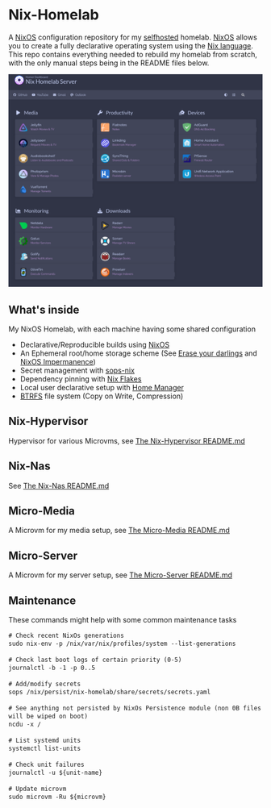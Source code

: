# Nix-Homelab

A [NixOS](https://nixos.org/) configuration repository for my [selfhosted](https://www.reddit.com/r/selfhosted/) homelab.
[NixOS](https://nixos.org/) allows you to create a fully declarative operating system using the [Nix language](https://nixos.wiki/wiki/Overview_of_the_Nix_Language).
This repo contains everything needed to rebuild my homelab from scratch, with the only manual steps being in the README files below.

![dashboard-png](https://github.com/THERAAB/nix-homelab/blob/main/share/assets/screenshots/dashboard.png?raw=true "PNG of Dashboard")

## What's inside

My NixOS Homelab, with each machine having some shared configuration

- Declarative/Reproducible builds using [NixOS](https://nixos.org/)
- An Ephemeral root/home storage scheme (See [Erase your darlings](https://grahamc.com/blog/erase-your-darlings) and [NixOS Impermanence](https://github.com/nix-community/impermanence))
- Secret management with [sops-nix](https://github.com/Mic92/sops-nix/blob/master/README.md)
- Dependency pinning with [Nix Flakes](https://nixos.wiki/wiki/Flakes)
- Local user declarative setup with [Home Manager](https://github.com/nix-community/home-manager)
- [BTRFS](https://btrfs.wiki.kernel.org/index.php/Main_Page) file system (Copy on Write, Compression)

## Nix-Hypervisor

Hypervisor for various Microvms, see [The Nix-Hypervisor README.md](https://github.com/THERAAB/nix-homelab/blob/main/hosts/nix-hypervisor/README.md)

## Nix-Nas

See [The Nix-Nas README.md](https://github.com/THERAAB/nix-homelab/blob/main/hosts/nix-nas/README.md)

## Micro-Media

A Microvm for my media setup, see [The Micro-Media README.md](https://github.com/THERAAB/nix-homelab/blob/main/hosts/micro-media/README.md)

## Micro-Server

A Microvm for my server setup, see [The Micro-Server README.md](https://github.com/THERAAB/nix-homelab/blob/main/hosts/micro-media/README.md)

## Maintenance

These commands might help with some common maintenance tasks

```console
# Check recent NixOs generations
sudo nix-env -p /nix/var/nix/profiles/system --list-generations

# Check last boot logs of certain priority (0-5)
journalctl -b -1 -p 0..5

# Add/modify secrets
sops /nix/persist/nix-homelab/share/secrets/secrets.yaml

# See anything not persisted by NixOs Persistence module (non 0B files will be wiped on boot)
ncdu -x /

# List systemd units
systemctl list-units

# Check unit failures
journalctl -u ${unit-name}

# Update microvm
sudo microvm -Ru ${microvm}
```
